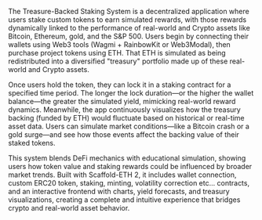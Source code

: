 The Treasure-Backed Staking System is a decentralized application where users stake custom tokens to earn simulated rewards, with those rewards dynamically linked to the performance of real-world and Crypto assets like Bitcoin, Ethereum, gold, and the S&P 500. Users begin by connecting their wallets using Web3 tools (Wagmi + RainbowKit or Web3Modal), then purchase project tokens using ETH. That ETH is simulated as being redistributed into a diversified "treasury" portfolio made up of these real-world and Crypto assets.

Once users hold the token, they can lock it in a staking contract for a specified time period. The longer the lock duration—or the higher the wallet balance—the greater the simulated yield, mimicking real-world reward dynamics. Meanwhile, the app continuously visualizes how the treasury backing (funded by ETH) would fluctuate based on historical or real-time asset data. Users can simulate market conditions—like a Bitcoin crash or a gold surge—and see how those events affect the backing value of their staked tokens.

This system blends DeFi mechanics with educational simulation, showing users how token value and staking rewards could be influenced by broader market trends. Built with Scaffold-ETH 2, it includes wallet connection, custom ERC20 token, staking, minting, volatility correction etc... contracts, and an interactive frontend with charts, yield forecasts, and treasury visualizations, creating a complete and intuitive experience that bridges crypto and real-world asset behavior.
